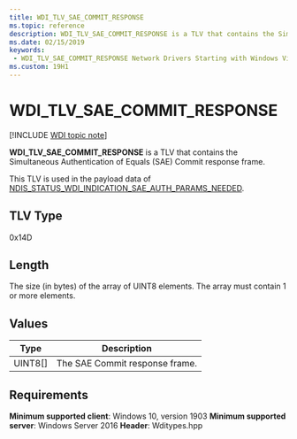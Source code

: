 ```yaml
---
title: WDI_TLV_SAE_COMMIT_RESPONSE
ms.topic: reference
description: WDI_TLV_SAE_COMMIT_RESPONSE is a TLV that contains the Simultaneous Authentication of Equals (SAE) Commit response frame.
ms.date: 02/15/2019
keywords:
 - WDI_TLV_SAE_COMMIT_RESPONSE Network Drivers Starting with Windows Vista
ms.custom: 19H1
---
```


# WDI_TLV_SAE_COMMIT_RESPONSE

[!INCLUDE [WDI topic note](../includes/wdi-version-warning.md)]

**WDI_TLV_SAE_COMMIT_RESPONSE** is a TLV that contains the Simultaneous Authentication of Equals (SAE) Commit response frame.

This TLV is used in the payload data of [NDIS_STATUS_WDI_INDICATION_SAE_AUTH_PARAMS_NEEDED](ndis-status-wdi-indication-sae-auth-params-needed.md).

## TLV Type

0x14D

## Length

The size (in bytes) of the array of UINT8 elements. The array must contain 1 or more elements.

## Values

| Type | Description |
| --- | --- |
| UINT8[] | The SAE Commit response frame. |

## Requirements

**Minimum supported client**: Windows 10, version 1903
**Minimum supported server**: Windows Server 2016
**Header**: Wditypes.hpp
